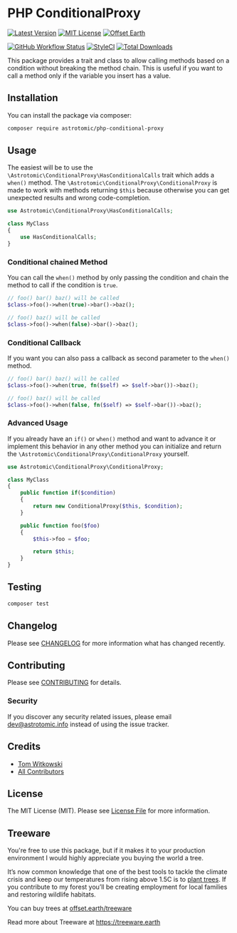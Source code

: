 # PHP ConditionalProxy

[![Latest Version](http://img.shields.io/packagist/v/astrotomic/php-conditional-proxy.svg?label=Release&style=for-the-badge)](https://packagist.org/packages/astrotomic/php-conditional-proxy)
[![MIT License](https://img.shields.io/github/license/Astrotomic/php-conditional-proxy.svg?label=License&color=blue&style=for-the-badge)](https://github.com/Astrotomic/php-conditional-proxy/blob/master/LICENSE)
[![Offset Earth](https://img.shields.io/badge/Treeware-%F0%9F%8C%B3-green?style=for-the-badge)](https://plant.treeware.earth/Astrotomic/php-conditional-proxy)

[![GitHub Workflow Status](https://img.shields.io/github/workflow/status/Astrotomic/php-conditional-proxy/run-tests?style=flat-square&logoColor=white&logo=github&label=Tests)](https://github.com/Astrotomic/php-conditional-proxy/actions?query=workflow%3Arun-tests)
[![StyleCI](https://styleci.io/repos/271375912/shield)](https://styleci.io/repos/271375912)
[![Total Downloads](https://img.shields.io/packagist/dt/astrotomic/php-conditional-proxy.svg?label=Downloads&style=flat-square)](https://packagist.org/packages/astrotomic/php-conditional-proxy)

This package provides a trait and class to allow calling methods based on a condition without breaking the method chain. 
This is useful if you want to call a method only if the variable you insert has a value. 

## Installation

You can install the package via composer:

```bash
composer require astrotomic/php-conditional-proxy
```

## Usage

The easiest will be to use the `\Astrotomic\ConditionalProxy\HasConditionalCalls` trait which adds a `when()` method.
The `\Astrotomic\ConditionalProxy\ConditionalProxy` is made to work with methods returning `$this` because otherwise you can get unexpected results and wrong code-completion.

```php
use Astrotomic\ConditionalProxy\HasConditionalCalls;

class MyClass
{
    use HasConditionalCalls;
}
```

### Conditional chained Method

You can call the `when()` method by only passing the condition and chain the method to call if the condition is `true`.

```php
// foo() bar() baz() will be called
$class->foo()->when(true)->bar()->baz();

// foo() baz() will be called
$class->foo()->when(false)->bar()->baz();
```

### Conditional Callback

If you want you can also pass a callback as second parameter to the `when()` method.

```php
// foo() bar() baz() will be called
$class->foo()->when(true, fn($self) => $self->bar())->baz();

// foo() baz() will be called
$class->foo()->when(false, fn($self) => $self->bar())->baz();
```

### Advanced Usage

If you already have an `if()` or `when()` method and want to advance it or implement this behavior in any other method you can initialize and return the `\Astrotomic\ConditionalProxy\ConditionalProxy` yourself.

```php
use Astrotomic\ConditionalProxy\ConditionalProxy;

class MyClass
{
    public function if($condition)
    {
        return new ConditionalProxy($this, $condition);
    }

    public function foo($foo)
    {
        $this->foo = $foo;

        return $this;
    }
}
```

## Testing

``` bash
composer test
```

## Changelog

Please see [CHANGELOG](CHANGELOG.md) for more information what has changed recently.

## Contributing

Please see [CONTRIBUTING](CONTRIBUTING.md) for details.

### Security

If you discover any security related issues, please email dev@astrotomic.info instead of using the issue tracker.

## Credits

- [Tom Witkowski](https://github.com/Gummibeer)
- [All Contributors](../../contributors)

## License

The MIT License (MIT). Please see [License File](LICENSE.md) for more information.

## Treeware

You're free to use this package, but if it makes it to your production environment I would highly appreciate you buying the world a tree.

It’s now common knowledge that one of the best tools to tackle the climate crisis and keep our temperatures from rising above 1.5C is to [plant trees](https://www.bbc.co.uk/news/science-environment-48870920). If you contribute to my forest you’ll be creating employment for local families and restoring wildlife habitats.

You can buy trees at [offset.earth/treeware](https://plant.treeware.earth/Astrotomic/php-conditional-proxy)

Read more about Treeware at https://treeware.earth

